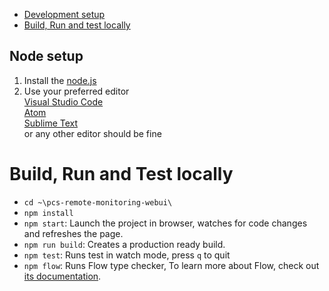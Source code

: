 * [Development setup](#development-setup)
* [Build, Run and test locally](#build-run-and-test-locally)

## Node setup
1. Install the [node.js](https://nodejs.org/)
2. Use your preferred editor \
   [Visual Studio Code](https://code.visualstudio.com/) \
   [Atom](https://atom.io/) \
   [Sublime Text](https://www.sublimetext.com/) \
    or any other editor should be fine

Build, Run and Test locally
==================================

* `cd ~\pcs-remote-monitoring-webui\`
* `npm install`
* `npm start`: Launch the project in browser, watches for code changes and refreshes the page.
* `npm run build`: Creates a production ready build.
* `npm test`: Runs test in watch mode, press `q` to quit
* `npm flow`: Runs Flow type checker, To learn more about Flow, check out [its documentation](https://flow.org/).

